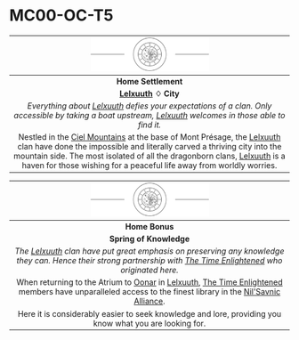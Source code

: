 # MC00-OC-T5

| <img src="../images/card-icons/the-time-enlightened.png" height="60" /> |
|:---:|
| **Home Settlement** |
| **[Lelxuuth](../places/cities/lelxuuth.md) ♢ City** |
| *Everything about [Lelxuuth](../places/cities/lelxuuth.md) defies your expectations of a clan. Only accessible by taking a boat upstream, [Lelxuuth](../places/cities/lelxuuth.md) welcomes in those able to find it.* |
| Nestled in the [Ciel Mountains](../places/mountains/ciel-mountains.md) at the base of Mont Présage, the [Lelxuuth](../places/cities/lelxuuth.md) clan have done the impossible and literally carved a thriving city into the mountain side. The most isolated of all the dragonborn clans, [Lelxuuth](../places/cities/lelxuuth.md) is a haven for those wishing for a peaceful life away from worldly worries. |

| <img src="../images/card-icons/the-time-enlightened.png" height="60" /> |
|:---:|
| **Home Bonus** |
| **Spring of Knowledge** |
| *The [Lelxuuth](../places/cities/lelxuuth.md) clan have put great emphasis on preserving any knowledge they can. Hence their strong partnership with [The Time Enlightened](../organisations/the-time-enlightened.md) who originated here.* |
| When returning to the Atrium to [Oonar](../planes/oonar.md) in [Lelxuuth](../places/cities/lelxuuth.md), [The Time Enlightened](../organisations/the-time-enlightened.md) members have unparalleled access to the finest library in the [Nil'Savnic Alliance](../civilisations/nilsavnic-alliance/nilsavnic-alliance.md). |
| Here it is considerably easier to seek knowledge and lore, providing you know what you are looking for. |
